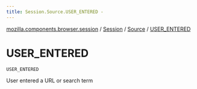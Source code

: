 ```yaml
---
title: Session.Source.USER_ENTERED - 
---
```


[mozilla.components.browser.session](../../index.html) / [Session](../index.html) / [Source](index.html) / [USER_ENTERED](./-u-s-e-r_-e-n-t-e-r-e-d.html)

# USER_ENTERED

`USER_ENTERED`

User entered a URL or search term

